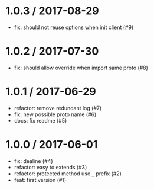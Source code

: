 
1.0.3 / 2017-08-29
==================

  * fix: should not reuse options when init client (#9)

1.0.2 / 2017-07-30
==================

  * fix: should allow override when import same proto (#8)

1.0.1 / 2017-06-29
==================

  * refactor: remove redundant log (#7)
  * fix: new possible proto name (#6)
  * docs: fix readme (#5)

1.0.0 / 2017-06-01
==================

  * fix: dealine (#4)
  * refactor: easy to extends (#3)
  * refactor: protected method use `_` prefix (#2)
  * feat: first version (#1)
